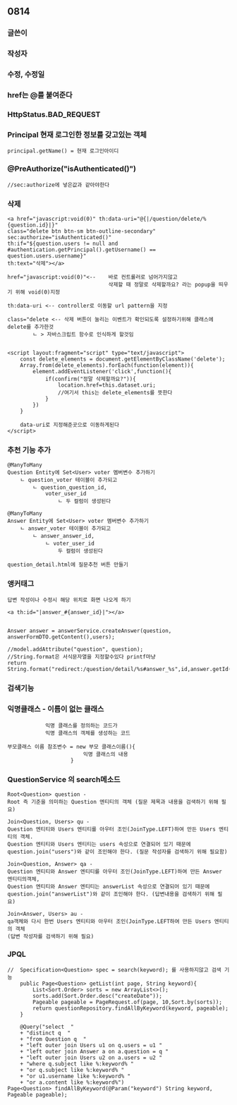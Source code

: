 ## 0814

### 글쓴이
### 작성자
### 수정, 수정일

### href는 @를 붙여준다
### HttpStatus.BAD_REQUEST
### Principal 현재 로그인한 정보를 갖고있는 객체
	principal.getName() = 현재 로그인아이디
###	@PreAuthorize("isAuthenticated()")
	//sec:authorize에 넣은값과 같아야한다
	
### 삭제
	<a href="javascript:void(0)" th:data-uri="@{|/question/delete/%{question.id}|}"
	class="delete btn btn-sm btn-outline-secondary" 
	sec:authorize="isAuthenticated()"
	th:if="${question.users != null and #authentication.getPrincipal().getUsername() == question.users.username}" 
	th:text="삭제"></a>
	
	href="javascript:void(0)"<--	바로 컨트롤러로 넘어가지않고
									삭제할 때 정말로 삭제할까요? 라는 popup을 띄우기 위해 void(0)지정
									
	th:data-uri <-- controller로 이동할 url pattern을 지정
	
	class="delete <-- 삭제 버튼이 눌리는 이벤트가 확인되도록 설정하기위해 클래스에 delete를 추가한것
			ㄴ > 자바스크립트 함수로 인식하게 할것임
			
			
	<script layout:fragment="script" type="text/javascript">
		const delete_elements = document.getElementByClassName('delete');
		Array.from(delete_elements).forEach(function(element)){
			element.addEventListener('click',function(){
				if(confirm("정말 삭제할까요?")){
					location.href=this.dataset.uri;
					//여기서 this는 delete_elements를 뜻한다
				}
			})
		}
		
		data-uri로 지정해준곳으로 이동하게된다	
	</script>
	
### 추천 기능 추가
	@ManyToMany
	Question Entity에 Set<User> voter 멤버변수 추가하기
		ㄴ question_voter 테이블이 추가되고
			ㄴ question_question_id,
				voter_user_id
					ㄴ 두 컬럼이 생성된다
	
	@ManyToMany
	Answer Entity에 Set<User> voter 멤버변수 추가하기  
		ㄴ answer_voter 테이블이 추가되고
			ㄴ answer_answer_id,
				ㄴ voter_user_id
					두 컬럼이 생성된다
	
	question_detail.html에 질문추천 버튼 만들기
	
### 앵커태그
	답변 작성이나 수정시 해당 위치로 화면 나오게 하기
	
	<a th:id="|answer_#{answer_id}|"></a>
	
	
	Answer answer = answerService.createAnswer(question, answerFormDTO.getContent(),users);
	
	//model.addAttribute("question", question);
	//String.format은 서식문자열을 지정할수있다 printf마냥
	return String.format("redirect:/question/detail/%s#answer_%s",id,answer.getId());
	
### 검색기능

### 익명클래스 -	이름이 없는 클래스
				익명 클래스를 정의하는 코드가
				익명 클래스의 객체를 생성하는 코드
				
	부모클래스 이름 참조변수 = new 부모 클래스이름(){
							익명 클래스의 내용
						}
						
### QuestionService 의 search메소드
	Root<Question> question - 
	Root 즉 기준을 의미하는 Question 엔티티의 객체 (질문 제목과 내용을 검색하기 위해 필요)
	
	Join<Question, Users> qu - 
	Question 엔티티와 Users 엔티티를 아우터 조인(JoinType.LEFT)하여 만든 Users 엔티티의 객체.
	Question 엔티티와 Users 엔티티는 users 속성으로 연결되어 있기 때문에
	question.join("users")와 같이 조인해야 한다. (질문 작성자를 검색하기 위해 필요함)
	
	Join<Question, Answer> qa -
	Question 엔티티와 Answer 엔티티를 아우터 조인(JoinType.LEFT)하여 만든 Answer 엔티티의객체,
	Question 엔티티와 Answer 엔티티는 answerList 속성으로 연결되어 있기 때문에
	question.join("answerList")와 같이 조인해야 한다. (답변내용을 검색하기 위해 필요)
	
	Join<Answer, Users> au -
	qa객체와 다시 한번 Users 엔티티와 아우터 조인(JoinType.LEFT하여 만든 Users 엔티티의 객체
	(답변 작성자를 검색하기 위해 필요)

### JPQL

	//	Specification<Question> spec = search(keyword); 를 사용하지않고 검색 기능 	
		public Page<Question> getList(int page, String keyword){
			List<Sort.Order> sorts = new ArrayList<>();
			sorts.add(Sort.Order.desc("createDate"));
			Pageable pageable = PageRequest.of(page, 10,Sort.by(sorts));
			return questionRepository.findAllByKeyword(keyword, pageable);
		}
		
		@Query("select  "
		+ "distinct q  "
		+ "from Question q  "
		+ "left outer join Users u1 on q.users = u1 "
		+ "left outer join Answer a on a.question = q "
		+ "left outer join Users u2 on a.users = u2 "
		+ "where q.subject like %:keyword% "
		+ "or q.subject like %:keyword% "
		+ "or u1.username like %:keyword% "
		+ "or a.content like %:keyword%")
	Page<Question> findAllByKeyword(@Param("keyword") String keyword, Pageable pageable);